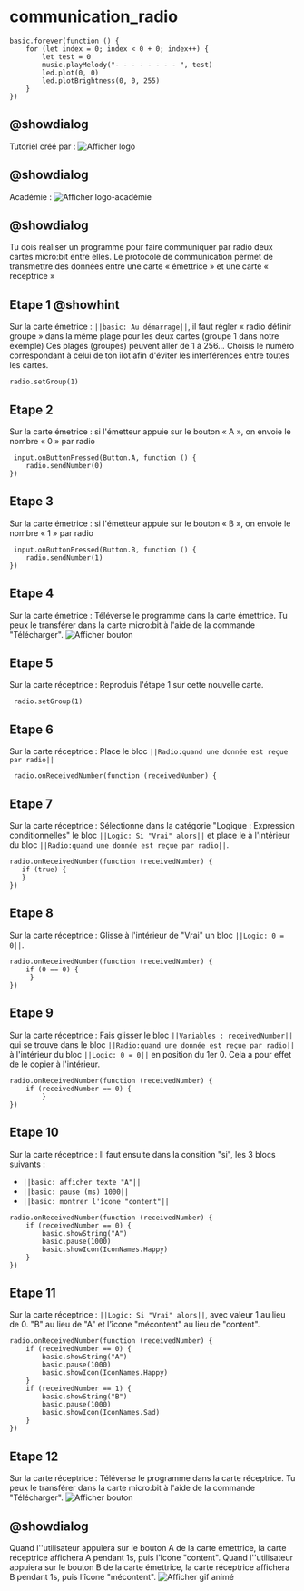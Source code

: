 # communication_radio
```ghost
basic.forever(function () {
    for (let index = 0; index < 0 + 0; index++) {
        let test = 0
        music.playMelody("- - - - - - - - ", test)
        led.plot(0, 0)
        led.plotBrightness(0, 0, 255)
    }
})
```

## @showdialog
Tutoriel créé par :
![Afficher logo](https://github.com/jtamen/tuto1/blob/master/Images/logo-technotam-chappe1.jpg?raw=true)

## @showdialog
Académie :
![Afficher logo-académie](https://github.com/jtamen/tuto1/blob/master/Images/logo-IAN.png?raw=true)

## @showdialog
Tu dois réaliser un programme pour faire communiquer par radio deux cartes micro:bit entre elles.
Le protocole de communication permet de transmettre des données entre une carte « émettrice » 
et une carte « réceptrice » 

## Etape 1 @showhint
 Sur la carte émetrice :
 ``||basic: Au démarrage||``, il faut régler « radio définir groupe » dans la même plage pour les deux cartes
(groupe 1 dans notre exemple) Ces plages (groupes) peuvent aller de 1 à 256…
Choisis le numéro correspondant à celui de ton îlot afin d'éviter les interférences entre toutes les cartes.
 ```blocks
 radio.setGroup(1)
 ```

## Etape 2
Sur la carte émetrice :
si l'émetteur appuie sur le bouton « A », on envoie le nombre « 0 » par radio
```blocks
 input.onButtonPressed(Button.A, function () {
    radio.sendNumber(0)
})
 ```

## Etape 3 
Sur la carte émetrice :
si l'émetteur appuie sur le bouton « B », on envoie le nombre « 1 » par radio
```blocks
 input.onButtonPressed(Button.B, function () {
    radio.sendNumber(1)
})
 ```
 
## Etape 4
Sur la carte émetrice :
Téléverse le programme dans la carte émettrice. Tu peux le transférer
dans la carte micro:bit à l'aide de la commande "Télécharger".
![Afficher bouton](https://github.com/jtamen/tuto1/blob/master/Images/Capture%20d%E2%80%99%C3%A9cran%202023-02-08%20145524.jpg?raw=true)

## Etape 5
Sur la carte réceptrice :
Reproduis l'étape 1 sur cette nouvelle carte.
```blocks
 radio.setGroup(1)
 ```

## Etape 6
Sur la carte réceptrice :
 Place le bloc ``||Radio:quand une donnée est reçue par radio||``
```blocks
 radio.onReceivedNumber(function (receivedNumber) {
 ```
## Etape 7
Sur la carte réceptrice :
 Sélectionne dans la catégorie "Logique : Expression conditionnelles" le bloc ``||Logic: Si "Vrai" alors||``
 et place le à l'intérieur du bloc ``||Radio:quand une donnée est reçue par radio||``.
 ```blocks
 radio.onReceivedNumber(function (receivedNumber) {
    if (true) {
    }
})
```
## Etape 8
Sur la carte réceptrice :
Glisse à l'intérieur de "Vrai" un bloc ``||Logic: 0 = 0||``.
```blocks
radio.onReceivedNumber(function (receivedNumber) {
    if (0 == 0) {
  	 }
})
```
## Etape 9
Sur la carte réceptrice :
Fais glisser le bloc ``||Variables : receivedNumber||`` qui se trouve dans le bloc ``||Radio:quand une donnée est reçue par radio||`` 
à l'intérieur du bloc ``||Logic: 0 = 0||`` en position du 1er 0. Cela a pour effet de le copier à l'intérieur.
```blocks
radio.onReceivedNumber(function (receivedNumber) {
    if (receivedNumber == 0) {
   	    }
})
```
## Etape 10
Sur la carte réceptrice :
Il faut ensuite dans la consition "si", les 3 blocs suivants : 
* ``||basic: afficher texte "A"||``
* ``||basic: pause (ms) 1000||``
* ``||basic: montrer l'îcone "content"||``
```blocks
radio.onReceivedNumber(function (receivedNumber) {
    if (receivedNumber == 0) {
        basic.showString("A")
        basic.pause(1000)
        basic.showIcon(IconNames.Happy)
    }
})
```
## Etape 11
Sur la carte réceptrice :
``||Logic: Si "Vrai" alors||``, avec valeur 1 au lieu de 0. "B" au lieu de "A" et
l'îcone "mécontent" au lieu de "content".
```blocks
radio.onReceivedNumber(function (receivedNumber) {
    if (receivedNumber == 0) {
        basic.showString("A")
        basic.pause(1000)
        basic.showIcon(IconNames.Happy)
    }
    if (receivedNumber == 1) {
        basic.showString("B")
        basic.pause(1000)
        basic.showIcon(IconNames.Sad)
    }
})
```
## Etape 12
Sur la carte réceptrice :
 Téléverse le programme dans la carte réceptrice. Tu peux le transférer
dans la carte micro:bit à l'aide de la commande "Télécharger".
![Afficher bouton](https://github.com/jtamen/tuto1/blob/master/Images/Capture%20d%E2%80%99%C3%A9cran%202023-02-08%20145524.jpg?raw=true)

## @showdialog
Quand l''utilisateur appuiera sur le bouton A de la carte émettrice, 
la carte réceptrice affichera A pendant 1s, puis l'îcone "content".
Quand l''utilisateur appuiera sur le bouton B de la carte émettrice, 
la carte réceptrice affichera B pendant 1s, puis l'îcone "mécontent".
![Afficher gif animé](https://github.com/jtamen/tuto1/blob/master/Images/microbit-radio.gif?raw=true)